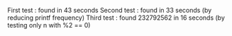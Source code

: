 First test : found in 43 seconds
Second test : found in 33 seconds (by reducing printf frequency)
Third test : found 232792562 in 16 seconds (by testing only n with %2 == 0)